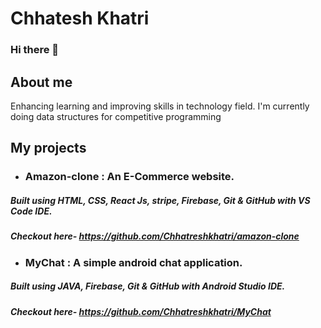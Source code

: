 # Chhatesh Khatri

### Hi there 👋

## About me

Enhancing learning and improving skills in technology field.
I'm currently doing data structures for competitive programming


## My projects

- ### Amazon-clone : An E-Commerce website.
##### Built using HTML, CSS, React Js, stripe, Firebase, Git & GitHub with VS Code IDE.
##### Checkout here- https://github.com/Chhatreshkhatri/amazon-clone

- ### MyChat : A simple android chat application. 
##### Built using JAVA, Firebase, Git & GitHub with Android Studio IDE.
##### Checkout here- https://github.com/Chhatreshkhatri/MyChat
